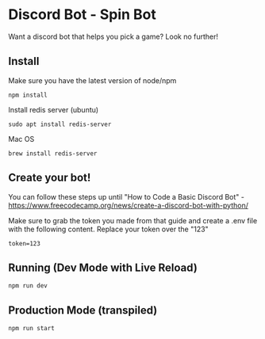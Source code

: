 # Discord Bot - Spin Bot

Want a discord bot that helps you pick a game? Look no further!

## Install

Make sure you have the latest version of node/npm

```
npm install
```

Install redis server (ubuntu)
```
sudo apt install redis-server
```
Mac OS
```
brew install redis-server
```
## Create your bot!
You can follow these steps up until "How to Code a Basic Discord Bot" - https://www.freecodecamp.org/news/create-a-discord-bot-with-python/

Make sure to grab the token you made from that guide and create a .env file with the following content. Replace your token over the "123"

```
token=123
```

## Running (Dev Mode with Live Reload)
```
npm run dev
```

## Production Mode (transpiled)
```
npm run start
```
